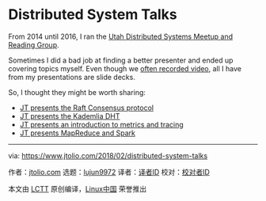 [#]: subject: "Distributed System Talks"
[#]: via: "https://www.jtolio.com/2018/02/distributed-system-talks"
[#]: author: "jtolio.com https://www.jtolio.com/"
[#]: collector: "lujun9972"
[#]: translator: " "
[#]: reviewer: " "
[#]: publisher: " "
[#]: url: " "

Distributed System Talks
======

From 2014 until 2016, I ran the [Utah Distributed Systems Meetup and Reading Group][1].

Sometimes I did a bad job at finding a better presenter and ended up covering topics myself. Even though we [often recorded video][2], all I have from my presentations are slide decks.

So, I thought they might be worth sharing:

  * [JT presents the Raft Consensus protocol][3]
  * [JT presents the Kademlia DHT][4]
  * [JT presents an introduction to metrics and tracing][5]
  * [JT presents MapReduce and Spark][6]



--------------------------------------------------------------------------------

via: https://www.jtolio.com/2018/02/distributed-system-talks

作者：[jtolio.com][a]
选题：[lujun9972][b]
译者：[译者ID](https://github.com/译者ID)
校对：[校对者ID](https://github.com/校对者ID)

本文由 [LCTT](https://github.com/LCTT/TranslateProject) 原创编译，[Linux中国](https://linux.cn/) 荣誉推出

[a]: https://www.jtolio.com/
[b]: https://github.com/lujun9972
[1]: https://www.meetup.com/Utah-Distributed-Systems-Meetup-and-Reading-Group/
[2]: https://www.youtube.com/playlist?list=PL6Bpysr3CEPQaVx6EO7g_FXJ-Mhv5jqVw
[3]: https://www.jtolio.com/talks/raft.pdf
[4]: https://www.jtolio.com/talks/kad.pdf
[5]: https://www.jtolio.com/talks/metrics.pdf
[6]: https://www.jtolio.com/talks/mapreduce.pdf
